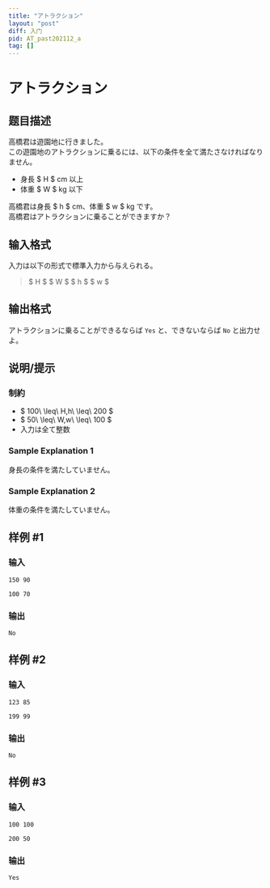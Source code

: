```yaml
---
title: "アトラクション"
layout: "post"
diff: 入门
pid: AT_past202112_a
tag: []
---
```


# アトラクション

## 题目描述

[problemUrl]: https://atcoder.jp/contests/past202112-open/tasks/past202112_a

高橋君は遊園地に行きました。  
 この遊園地のアトラクションに乗るには、以下の条件を全て満たさなければなりません。

- 身長 $ H $ cm 以上
- 体重 $ W $ kg 以下

高橋君は身長 $ h $ cm、体重 $ w $ kg です。  
 高橋君はアトラクションに乗ることができますか？

## 输入格式

入力は以下の形式で標準入力から与えられる。

> $ H $ $ W $ $ h $ $ w $

## 输出格式

アトラクションに乗ることができるならば `Yes` と、できないならば `No` と出力せよ。

## 说明/提示

### 制約

- $ 100\ \leq\ H,h\ \leq\ 200 $
- $ 50\ \leq\ W,w\ \leq\ 100 $
- 入力は全て整数

### Sample Explanation 1

身長の条件を満たしていません。

### Sample Explanation 2

体重の条件を満たしていません。

## 样例 #1

### 输入

```
150 90
100 70
```

### 输出

```
No
```

## 样例 #2

### 输入

```
123 85
199 99
```

### 输出

```
No
```

## 样例 #3

### 输入

```
100 100
200 50
```

### 输出

```
Yes
```

